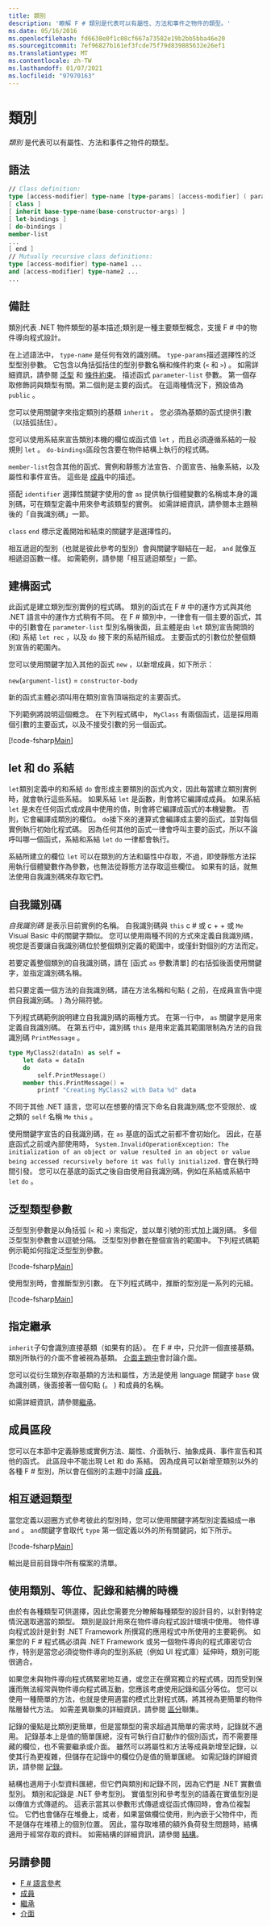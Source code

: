 ```yaml
---
title: 類別
description: '瞭解 F # 類別是代表可以有屬性、方法和事件之物件的類型。'
ms.date: 05/16/2016
ms.openlocfilehash: fd6638e0f1c08cf667a73582e19b2bb5bba46e20
ms.sourcegitcommit: 7ef96827b161ef3fcde75f79d839885632e26ef1
ms.translationtype: MT
ms.contentlocale: zh-TW
ms.lasthandoff: 01/07/2021
ms.locfileid: "97970163"
---
```

# <a name="classes"></a>類別

*類別* 是代表可以有屬性、方法和事件之物件的類型。

## <a name="syntax"></a>語法

```fsharp
// Class definition:
type [access-modifier] type-name [type-params] [access-modifier] ( parameter-list ) [ as identifier ] =
[ class ]
[ inherit base-type-name(base-constructor-args) ]
[ let-bindings ]
[ do-bindings ]
member-list
...
[ end ]
// Mutually recursive class definitions:
type [access-modifier] type-name1 ...
and [access-modifier] type-name2 ...
...
```

## <a name="remarks"></a>備註

類別代表 .NET 物件類型的基本描述;類別是一種主要類型概念，支援 F # 中的物件導向程式設計。

在上述語法中， `type-name` 是任何有效的識別碼。 `type-params`描述選擇性的泛型型別參數。 它包含以角括弧括住的型別參數名稱和條件約束 (`<` 和 `>`) 。 如需詳細資訊，請參閱 [泛型](./generics/index.md) 和 [條件約束](./generics/constraints.md)。 描述函式 `parameter-list` 參數。 第一個存取修飾詞與類型有關。第二個則是主要的函式。 在這兩種情況下，預設值為 `public` 。

您可以使用關鍵字來指定類別的基類 `inherit` 。 您必須為基類的函式提供引數（以括弧括住）。

您可以使用系結來宣告類別本機的欄位或函式值 `let` ，而且必須遵循系結的一般規則 `let` 。 `do-bindings`區段包含要在物件結構上執行的程式碼。

`member-list`包含其他的函式、實例和靜態方法宣告、介面宣告、抽象系結，以及屬性和事件宣告。 這些是 [成員](./members/index.md)中的描述。

搭配 `identifier` 選擇性關鍵字使用的會 `as` 提供執行個體變數的名稱或本身的識別碼，可在類型定義中用來參考該類型的實例。 如需詳細資訊，請參閱本主題稍後的「自我識別碼」一節。

`class` `end` 標示定義開始和結束的關鍵字是選擇性的。

相互遞迴的型別（也就是彼此參考的型別）會與關鍵字聯結在一起， `and` 就像互相遞迴函數一樣。 如需範例，請參閱「相互遞迴類型」一節。

## <a name="constructors"></a>建構函式

此函式是建立類別型別實例的程式碼。 類別的函式在 F # 中的運作方式與其他 .NET 語言中的運作方式稍有不同。 在 F # 類別中，一律會有一個主要的函式，其中的引數會在 `parameter-list` 型別名稱後面，且主體是由 `let` 類別宣告開頭的 (和) 系結 `let rec` ，以及 `do` 接下來的系結所組成。 主要函式的引數位於整個類別宣告的範圍內。

您可以使用關鍵字加入其他的函式 `new` ，以新增成員，如下所示：

`new`(`argument-list`) = `constructor-body`

新的函式主體必須叫用在類別宣告頂端指定的主要函式。

下列範例將說明這個概念。 在下列程式碼中， `MyClass` 有兩個函式，這是採用兩個引數的主要函式，以及不接受引數的另一個函式。

[!code-fsharp[Main](~/samples/snippets/fsharp/lang-ref-1/snippet2401.fs)]

## <a name="let-and-do-bindings"></a>let 和 do 系結

`let`類別定義中的和系結 `do` 會形成主要類別的函式內文，因此每當建立類別實例時，就會執行這些系結。 如果系結 `let` 是函數，則會將它編譯成成員。 如果系結 `let` 是未在任何函式或成員中使用的值，則會將它編譯成函式的本機變數。 否則，它會編譯成類別的欄位。 `do`接下來的運算式會編譯成主要的函式，並對每個實例執行初始化程式碼。 因為任何其他的函式一律會呼叫主要的函式，所以不論呼叫哪一個函式，系結和系結 `let` `do` 一律都會執行。

系結所建立的欄位 `let` 可以在類別的方法和屬性中存取，不過，即使靜態方法採用執行個體變數作為參數，也無法從靜態方法存取這些欄位。 如果有的話，就無法使用自我識別碼來存取它們。

## <a name="self-identifiers"></a>自我識別碼

*自我識別碼* 是表示目前實例的名稱。 自我識別碼與 `this` c # 或 c + + 或 `Me` Visual Basic 中的關鍵字類似。 您可以使用兩種不同的方式來定義自我識別碼，視您是否要讓自我識別碼位於整個類別定義的範圍中，或僅針對個別的方法而定。

若要定義整個類別的自我識別碼，請在 [函式 `as` 參數清單] 的右括弧後面使用關鍵字，並指定識別碼名稱。

若只要定義一個方法的自我識別碼，請在方法名稱和句點 ( 之前，在成員宣告中提供自我識別碼。 ) 為分隔符號。

下列程式碼範例說明建立自我識別碼的兩種方式。 在第一行中， `as` 關鍵字是用來定義自我識別碼。 在第五行中，識別碼 `this` 是用來定義其範圍限制為方法的自我識別碼 `PrintMessage` 。

```fsharp
type MyClass2(dataIn) as self =
    let data = dataIn
    do
        self.PrintMessage()
    member this.PrintMessage() =
        printf "Creating MyClass2 with Data %d" data
```

不同于其他 .NET 語言，您可以在想要的情況下命名自我識別碼;您不受限於、或之類的 `self` 名稱 `Me` `this` 。

使用關鍵字宣告的自我識別碼，在 `as` 基底的函式之前都不會初始化。 因此，在基底函式之前或內部使用時， `System.InvalidOperationException: The initialization of an object or value resulted in an object or value being accessed recursively before it was fully initialized.` 會在執行時間引發。 您可以在基底的函式之後自由使用自我識別碼，例如在系結或系結中 `let` `do` 。

## <a name="generic-type-parameters"></a>泛型類型參數

泛型型別參數是以角括弧 (`<` 和 `>`) 來指定，並以單引號的形式加上識別碼。 多個泛型型別參數會以逗號分隔。 泛型型別參數在整個宣告的範圍中。 下列程式碼範例示範如何指定泛型型別參數。

[!code-fsharp[Main](~/samples/snippets/fsharp/lang-ref-1/snippet2403.fs)]

使用型別時，會推斷型別引數。 在下列程式碼中，推斷的型別是一系列的元組。

[!code-fsharp[Main](~/samples/snippets/fsharp/lang-ref-1/snippet24031.fs)]

## <a name="specifying-inheritance"></a>指定繼承

`inherit`子句會識別直接基類（如果有的話）。 在 F # 中，只允許一個直接基類。 類別所執行的介面不會被視為基類。 [介面主題中](Interfaces.md)會討論介面。

您可以從衍生類別存取基類的方法和屬性，方法是使用 language 關鍵字 `base` 做為識別碼，後面接著一個句點 (。 ) 和成員的名稱。

如需詳細資訊，請參閱[繼承](inheritance.md)。

## <a name="members-section"></a>成員區段

您可以在本節中定義靜態或實例方法、屬性、介面執行、抽象成員、事件宣告和其他的函式。 此區段中不能出現 Let 和 do 系結。 因為成員可以新增至類別以外的各種 F # 型別，所以會在個別的主題中討論 [成員](./members/index.md)。

## <a name="mutually-recursive-types"></a>相互遞迴類型

當您定義以迴圈方式參考彼此的型別時，您可以使用關鍵字將型別定義組成一串 `and` 。 `and`關鍵字會取代 `type` 第一個定義以外的所有關鍵詞，如下所示。

[!code-fsharp[Main](~/samples/snippets/fsharp/lang-ref-1/snippet2404.fs)]

輸出是目前目錄中所有檔案的清單。

## <a name="when-to-use-classes-unions-records-and-structures"></a>使用類別、等位、記錄和結構的時機

由於有各種類型可供選擇，因此您需要充分瞭解每種類型的設計目的，以針對特定情況選取適當的類型。 類別是設計用來在物件導向程式設計環境中使用。 物件導向程式設計是針對 .NET Framework 所撰寫的應用程式中所使用的主要範例。 如果您的 F # 程式碼必須與 .NET Framework 或另一個物件導向的程式庫密切合作，特別是當您必須從物件導向的型別系統（例如 UI 程式庫）延伸時，類別可能很適合。

如果您未與物件導向程式碼緊密地互通，或您正在撰寫獨立的程式碼，因而受到保護而無法經常與物件導向程式碼互動，您應該考慮使用記錄和區分等位。 您可以使用一種簡單的方法，也就是使用適當的模式比對程式碼，將其視為更簡單的物件階層替代方法。 如需差異聯集的詳細資訊，請參閱 [區分](discriminated-unions.md)聯集。

記錄的優點是比類別更簡單，但是當類型的需求超過其簡單的需求時，記錄就不適用。 記錄基本上是值的簡單匯總，沒有可執行自訂動作的個別函式，而不需要隱藏的欄位，也不需要繼承或介面。 雖然可以將屬性和方法等成員新增至記錄，以使其行為更複雜，但儲存在記錄中的欄位仍是值的簡單匯總。 如需記錄的詳細資訊，請參閱 [記錄](records.md)。

結構也適用于小型資料匯總，但它們與類別和記錄不同，因為它們是 .NET 實數值型別。 類別和記錄是 .NET 參考型別。 實值型別和參考型別的語義在實值型別是以傳值方式傳遞的。 這表示當其以參數形式傳遞或從函式傳回時，會為位複製位。 它們也會儲存在堆疊上，或者，如果當做欄位使用，則內嵌于父物件中，而不是儲存在堆積上的個別位置。 因此，當存取堆積的額外負荷發生問題時，結構適用于經常存取的資料。 如需結構的詳細資訊，請參閱 [結構](structures.md)。

## <a name="see-also"></a>另請參閱

- [F # 語言參考](index.md)
- [成員](./members/index.md)
- [繼承](inheritance.md)
- [介面](interfaces.md)
